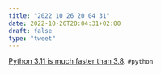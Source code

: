 ```yaml
---
title: "2022 10 26 20 04 31"
date: 2022-10-26T20:04:31+02:00
draft: false
type: "tweet"
---
```

[Python 3.11 is much faster than 3.8](https://jott.live/markdown/py3.11_vs_3.8). `#python`

